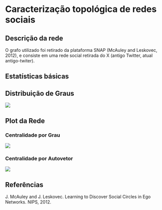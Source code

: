 # Caracterização topológica de redes sociais

## Descrição da rede
O grafo utilizado foi retirado da plataforma SNAP (McAuley and Leskovec, 2012), e consiste em uma rede social retirada do X (antigo Twitter, atual antigo-twiter).

## Estatísticas básicas


## Distribuição de Graus
![]('histograma.png')

## Plot da Rede
### Centralidade por Grau
![]('centralidade_grau.png')

### Centralidade por Autovetor
![]('centralidade_autovetor.png')


## Referências 
J. McAuley and J. Leskovec. Learning to Discover Social Circles in Ego Networks. NIPS, 2012.